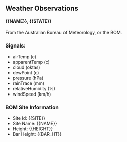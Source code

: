## Weather Observations

#### {{NAME}}, {{STATE}}

From the Australian Bureau of Meteorology, or the BOM.

### Signals:

* airTemp (c)
* apparentTemp (c)
* cloud (oktas)
* dewPoint (c)
* pressure (hPa)
* rainTrace (mm)
* relativeHumidity (%)
* windSpeed (km/h)

### BOM Site Information

* Site Id: {{SITE}}
* Site Name: {{NAME}}
* Height: {{HEIGHT}}
* Bar Height: {{BAR_HT}}